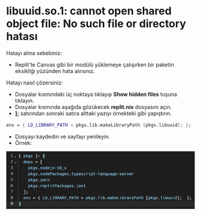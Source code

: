 # libuuid.so.1: cannot open shared object file: No such file or directory hatası

Hatayı alma sebebiniz:

- Replit'te Canvas gibi bir modülü yüklemeye çalışırken bir paketin eksikliği yüzünden hata alırsınız.

Hatayı nasıl çözersiniz:

- Dosyalar kısmındaki üç noktaya tıklayıp **Show hidden files** tuşuna tıklayın.
- Dosyalar kısmında aşağıda gözükecek **replit.nix** dosyasını açın.
- **];** satırından sonraki satıra alttaki yazıyı örnekteki gibi yapıştırın.

```nix
env = { LD_LIBRARY_PATH = pkgs.lib.makeLibraryPath [pkgs.libuuid]; };
```

- Dosyayı kaydedin ve sayfayı yenileyin.
- Örnek:

![Örnek](./images/replitFile.png)

